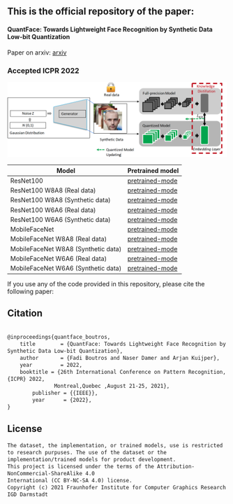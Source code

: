 

## This is the official repository of the paper:
#### QuantFace: Towards Lightweight Face Recognition by Synthetic Data Low-bit Quantization
Paper on arxiv: [arxiv](https://arxiv.org/abs/2206.10526)

### Accepted ICPR 2022

![frmework](./plots/framework.png)




| Model  | Pretrained model|
| ------------- |------------- |
|   ResNet100   |[pretrained-mode](https://drive.google.com/drive/folders/1JRXGS5cs7xdvRZt5sr2UGheQEzzQ0YLv?usp=sharing) |
|   ResNet100 W8A8 (Real data)   |[pretrained-mode](https://drive.google.com/drive/folders/1JRXGS5cs7xdvRZt5sr2UGheQEzzQ0YLv?usp=sharing) |
|   ResNet100 W8A8 (Synthetic data)   |[pretrained-mode](https://drive.google.com/drive/folders/1JRXGS5cs7xdvRZt5sr2UGheQEzzQ0YLv?usp=sharing) |
|   ResNet100 W6A6 (Real data)   |[pretrained-mode](https://drive.google.com/drive/folders/1JRXGS5cs7xdvRZt5sr2UGheQEzzQ0YLv?usp=sharing) |
|   ResNet100 W6A6 (Synthetic data)   |[pretrained-mode](https://drive.google.com/drive/folders/1JRXGS5cs7xdvRZt5sr2UGheQEzzQ0YLv?usp=sharing) |
|   MobileFaceNet   |[pretrained-mode](https://drive.google.com/drive/folders/1JRXGS5cs7xdvRZt5sr2UGheQEzzQ0YLv?usp=sharing) |
|   MobileFaceNet W8A8 (Real data)   |[pretrained-mode](https://drive.google.com/drive/folders/1JRXGS5cs7xdvRZt5sr2UGheQEzzQ0YLv?usp=sharing) |
|   MobileFaceNet W8A8 (Synthetic data)   |[pretrained-mode](https://drive.google.com/drive/folders/1JRXGS5cs7xdvRZt5sr2UGheQEzzQ0YLv?usp=sharing) |
|   MobileFaceNet W6A6 (Real data)   |[pretrained-mode](https://drive.google.com/drive/folders/1JRXGS5cs7xdvRZt5sr2UGheQEzzQ0YLv?usp=sharing) |
|   MobileFaceNet W6A6 (Synthetic data)   |[pretrained-mode](https://drive.google.com/drive/folders/1JRXGS5cs7xdvRZt5sr2UGheQEzzQ0YLv?usp=sharing) |


If you use any of the code provided in this repository, please cite the following paper:
## Citation
```

@inproceedings{quantface_boutros,
	title        = {QuantFace: Towards Lightweight Face Recognition by Synthetic Data Low-bit Quantization},
	author       = {Fadi Boutros and Naser Damer and Arjan Kuijper},
	year         = 2022,
	booktitle = {26th International Conference on Pattern Recognition, {ICPR} 2022,
               Montreal,Quebec ,August 21-25, 2021},
        publisher = {{IEEE}},
        year      = {2022},
}
```

## License

```
The dataset, the implementation, or trained models, use is restricted to research purpuses. The use of the dataset or the implementation/trained models for product development.
This project is licensed under the terms of the Attribution-NonCommercial-ShareAlike 4.0 
International (CC BY-NC-SA 4.0) license. 
Copyright (c) 2021 Fraunhofer Institute for Computer Graphics Research IGD Darmstadt
```
